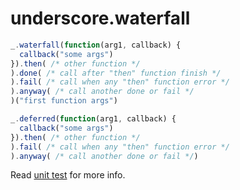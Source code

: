 # underscore.waterfall

```javascript
_.waterfall(function(arg1, callback) {
  callback("some args")
}).then( /* other function */
).done( /* call after "then" function finish */
).fail( /* call when any "then" function error */
).anyway( /* call another done or fail */
)("first function args")
```

```javascript
_.deferred(function(arg1, callback) {
  callback("some args")
}).then( /* other function */
).fail( /* call when any "then" function error */
).anyway( /* call another done or fail */)
```

Read [unit test](https://github.com/bolasblack/underscore-waterfall/blob/master/test/spec/tests.coffee) for more info.
